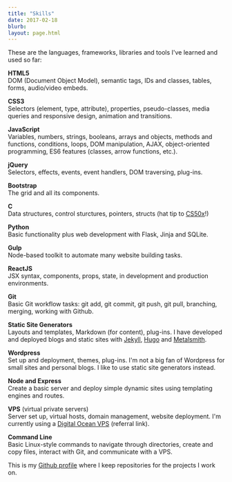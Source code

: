 ```yaml
---
title: "Skills"
date: 2017-02-18
blurb: 
layout: page.html
---
```


These are the languages, frameworks, libraries and tools I've learned and used so far:

<i class="icon-html5-alt" style="font-size:2.5em"></i> **HTML5**<br />
DOM (Document Object Model), semantic tags, IDs and classes, tables, forms, audio/video embeds.

<i class="icon-css3-alt" style="font-size:2.5em"></i> **CSS3**<br />
Selectors (element, type, attribute), properties, pseudo-classes, media queries and responsive design, animation and transitions.

<i class="icon-javascript-alt" style="font-size:2.5em"></i> **JavaScript**<br />
Variables, numbers, strings, booleans, arrays and objects, methods and functions, conditions, loops, DOM manipulation, AJAX, object-oriented programming, ES6 features (classes, arrow functions, etc.).

<i class="icon-jquery" style="font-size:2.5em"></i> **jQuery**<br />
Selectors, effects, events, event handlers, DOM traversing, plug-ins.

<i class="icon-bootstrap" style="font-size:2.5em"></i> **Bootstrap**<br />
The grid and all its components.

<i class="icon-c" style="font-size:2.5em"></i> **C**<br />
Data structures, control sturctures, pointers, structs  (hat tip to [CS50x](https://courses.edx.org/courses/course-v1:HarvardX+CS50+X/course/)!)

<i class="icon-python" style="font-size:2.5em"></i> **Python**<br />
Basic functionality plus web development with Flask, Jinja and SQLite.

<i class="icon-gulp" style="font-size:2.5em"></i> **Gulp**<br />
Node-based toolkit to automate many website building tasks.

<i class="icon-reactjs" style="font-size:2.5em"></i> **ReactJS**<br />
JSX syntax, components, props, state, in development and production environments.

<i class="icon-git" style="font-size:2.5em"></i> **Git**<br />
Basic Git workflow tasks: git add, git commit, git push, git pull, branching, merging, working with Github.

<i class="icon-html" style="font-size:2.5em"></i> **Static Site Generators**<br />
Layouts and templates, Markdown (for content), plug-ins. I have developed and deployed blogs and static sites with [Jekyll](http://jekyllrb.com/), [Hugo](http://gohugo.io) and [Metalsmith](http://metalsmith.io).

<i class="icon-wordpress" style="font-size:2.5em"></i> **Wordpress**<br />
Set up and deployment, themes, plug-ins. I'm not a big fan of Wordpress for small sites and personal blogs. I like to use static site generators instead.

<i class="icon-nodejs" style="font-size:2.5em"></i> **Node and Express**<br />
Create a basic server and deploy simple dynamic sites using templating engines and routes.

<i class="icon-azure" style="font-size:2.5em"></i> **VPS** (virtual private servers)<br />
Server set up, virtual hosts, domain management, website deployment. I'm currently using a [Digital Ocean VPS](https://m.do.co/c/b96aa4f9fdfd) (referral link).

<i class="icon-shell" style="font-size:2.5em"></i> **Command Line**<br />
Basic Linux-style commands to navigate through directories, create and copy files, interact with Git, and communicate with a VPS.

This is my [Github profile](https://github.com/mariobox) where I keep repositories for the projects I work on.


